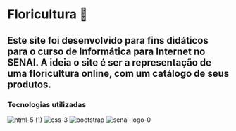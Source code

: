  # Floricultura 🌸
## Este site foi desenvolvido para fins didáticos para o curso de Informática para Internet no SENAI. A ideia o site é ser a representação de uma floricultura online, com um catálogo de seus produtos.</p>
### Tecnologias utilizadas
![html-5 (1)](https://user-images.githubusercontent.com/112645202/236074328-13116229-bb95-4f17-bb7a-444d76cc8161.png)
![css-3](https://user-images.githubusercontent.com/112645202/236074412-0030194a-7939-40f4-a3aa-21ecdbf1b28b.png)
![bootstrap](https://user-images.githubusercontent.com/112645202/236074184-52a33037-abe8-45fb-a9c0-29d5e6345359.png)
![senai-logo-0](https://user-images.githubusercontent.com/112645202/236074970-96c77177-aab8-4974-9e74-de8f0002d91c.png)


